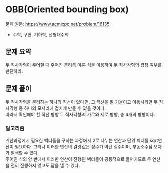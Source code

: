 OBB(Oriented bounding box)
=
문제 원문: https://www.acmicpc.net/problem/16135
- 수학, 구현, 기하학, 선형대수학

## 문제 요약
두 직사각형이 주어질 때 주어진 분리축 이론 식을 이용하여 두 직사각형의 겹침 여부를 판단하라.
## 문제 풀이
두 직사각형을 분리하는 하나의 직선이 있다면, 그 직선을 잘 기울이고 이동시키면 두 직사각형 중 하나의 모서리에 겹치게 만들 수 있을 것이다.   
따라서 확인해야 할 직선 방향 두 직사각형의 가로와 세로 방향, 총 4개의 방향이다.

### 알고리즘
계산과정에서 필요한 벡터들을 구하는 과정에서 2로 나누는 연산과 단위 벡터를 sqrt연산이 필요하다. 그러나 이러한 연산의 결괏값은 정수가 아닌 실수이며, 부동소수점 오차가 발생할 수 있다.   
주어진 식의 양 변에서 이러한 연산이 진행된 벡터들이 공통적으로 들어가므로 두 연산을 전혀 진행하지 않고도 답을 낼 수 있다.



